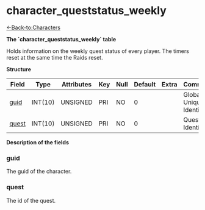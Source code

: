 # character\_queststatus\_weekly

[<-Back-to:Characters](database-characters.md)

**The \`character\_queststatus\_weekly\` table**

Holds information on the weekly quest status of every player. The timers reset at the same time the Raids reset.

**Structure**

| Field      | Type    | Attributes | Key | Null | Default | Extra | Comment                  |
|------------|---------|------------|-----|------|---------|-------|--------------------------|
| [guid][1]  | INT(10) | UNSIGNED   | PRI | NO   | 0       |       | Global Unique Identifier |
| [quest][2] | INT(10) | UNSIGNED   | PRI | NO   | 0       |       | Quest Identifier         |

[1]: #guid
[2]: #quest

**Description of the fields**

### guid

The guid of the character.

### quest

The id of the quest.
